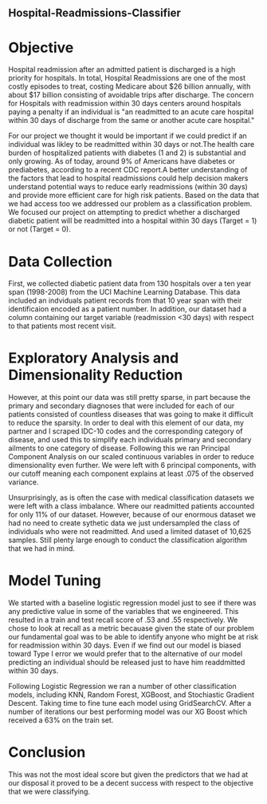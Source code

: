 ## Hospital-Readmissions-Classifier

# Objective

Hospital readmission after an admitted patient is discharged is a high priority for hospitals. In total, Hospital Readmissions are one of the most costly episodes to treat, costing Medicare about $26 billion annually, with about $17 billion consisting of avoidable trips after discharge. The concern for Hospitals with readmission within 30 days centers around hospitals paying a penalty if an individual is "an readmitted to an acute care hospital within 30 days of discharge from the same or another acute care hospital."

For our project we thought it would be important if we could predict if an individual was likley to be readmitted within 30 days or not.The health care burden of hospitalized patients with diabetes (1 and 2) is substantial and only growing. As of today, around 9% of Americans have diabetes or prediabetes, according to a recent CDC report.A better understanding of the factors that lead to hospital readmissions could help decision makers understand potential ways to reduce early readmissions (within 30 days) and provide more efficient care for high risk patients. Based on the data that we had access too we addressed our problem as a classification problem.  We focused our project on attempting to predict whether a discharged diabetic patient will be readmitted into a hospital within 30 days (Target = 1)  or not (Target = 0).

# Data Collection

First, we collected diabetic patient data from 130 hospitals over a ten year span (1998-2008) from the UCI Machine Learning Database. This data included an indviduals patient records from that 10 year span with their identificaion encoded as a patient number. In addition, our dataset had a column containing our target variable (readmission <30 days) with respect to that patients most recent visit. 

# Exploratory Analysis and Dimensionality Reduction

However, at this point our data was still pretty sparse, in part because the primary and secondary diagnoses that were included for each of our patients consisted of countless diseases that was going to make it difficult to reduce the sparsity. In order to deal with this element of our data, my partner and I scraped IDC-10 codes and the corresponding category of disease, and used this to simplify each individuals primary and secondary ailments to one category of disease. 
Following this we ran Principal Component Analysis on our scaled continuous variables in order to reduce dimensionality even further. We were left with 6 principal components, with our cutoff meaning each component explains at least .075 of the observed variance. 

Unsurprisingly, as is often the case with medical classification datasets we were left with a class imbalance. Where our readmitted patients accounted for only 11% of our dataset. However, because of our enormous dataset we had no need to create sythetic data we just undersampled the class of individuals who were not readmitted. And used a limited dataset of 10,625 samples. Still plenty large enough to conduct the classification algorithm that we had in mind. 

# Model Tuning
We started with a baseline logistic regression model just to see if there was any predictive value in some of the variables that we engineered. This resulted in a train and test recall score of .53 and .55 respectively. We chose to look at recall as a metric becauase given the state of our problem our fundamental goal was to be able to identify anyone who might be at risk for readmission within 30 days. Even if we find out our model is biased toward Type I error we would prefer that to the alternative of our model predicting an individual should be released just to have him readdmitted within 30 days. 

Following Logistic Regression we ran a number of other classification models, including KNN, Random Forest, XGBoost, and Stochiastic Gradient Descent. Taking time to fine tune each model using GridSearchCV. After a number of iterations our best performing model was our XG Boost which received a 63% on the train set.

# Conclusion

This was not the most ideal score but given the predictors that we had at our disposal it proved to be a decent success with respect to the objective that we were classifying. 


